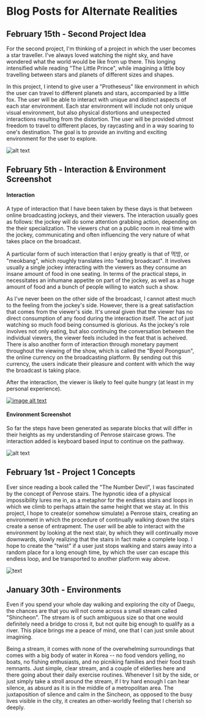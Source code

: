 # Blog Posts for Alternate Realities

## February 15th -  Second Project Idea

For the second project, I'm thinking of a project in which the user becomes a star traveller. I've always loved watching the night sky, and have wondered what the world would be like from up there. This longing intensified while reading "The Little Prince", while imagining a little boy travelling between stars and planets of different sizes and shapes.


In this project, I intend to give user a "Protheseus" like environment in which the user can travel to different planets and stars, accompanied by a little fox. The user will be able to interact with unique and distinct aspects of each star environment. Each star environment will include not only unique visual environment, but also physical distortions and unexpected interactions resulting from the distortion. The user will be provided utmost freedom to travel to different places, by raycasting and in a way soaring to one's destination. The goal is to provide an inviting and exciting environment for the user to explore. 

![alt text](https://verilymag.com/.image/ar_16:9%2Cc_fill%2Ccs_srgb%2Cq_80%2Cw_1280/MTQ1Mjk4NjkwNDczNDY5NDA5/the-little-prince.jpg "The Little Prince")





## February 5th -  Interaction & Environment Screenshot
#### Interaction


A type of interaction that I have been taken by these days is that between online broadcasting jockeys, and their viewers. The interaction usually goes as follows: the jockey will do some attention grabbing action, depending on the their specialization. The viewers chat on a public room in real time with the jockey, communicating and often influencing the very nature of what takes place on the broadcast. 


A particular form of such interaction that I enjoy greatly is that of 먹방, or "meokbang", which roughly translates into "eating broadcast". It involves usually a single jockey interacting with the viewers as they consume an insane amount of food in one seating. In terms of the practical steps, in necessitates an inhumane appetite on part of the jockey, as well as a huge amount of food and a bunch of people willing to watch such a show.

As I've never been on the other side of the broadcast, I cannot attest much to the feeling from the jockey's side. However, there is a great satisfaction that comes from the viewer's side. It's unreal given that the viewer has no direct consumption of any food during the interaction itself. The act of just watching so much food being consumed is glorious. As the jockey's role involves not only eating, but also continuing the conversation between the individual viewers, the viewer feels included in the feat that is acheived. There is also another form of interaction through monetary payment throughout the viewing of the show, which is called the "Byeol Poongsun", the online currency on the broadcasting platform. By sending out this currency, the users indicate their pleasure and content with which the way the broadcast is taking place. 

After the interaction, the viewer is likely to feel quite hungry (at least in my personal experience). 

[![image alt text](https://i.ytimg.com/vi/-iB5PANA_T8/maxresdefault.jpg)](https://www.youtube.com/watch?v=-iB5PANA_T8)

#### Environment Screenshot

So far the steps have been generated as separate blocks that will differ in their heights as my understanding of Penrose staircase grows. The interaction added is keyboard based input to continue on the pathway.

![alt text](https://image.ibb.co/cMocfc/Screen_Shot_2018_02_06_at_14_43_32.png "Unity Screenshot")



## February 1st - Project 1 Concepts


Ever since reading a book called the "The Number Devil", I was fascinated by the concept of Penrose stairs. The hypnotic idea of a physical impossibility lures me in, as a metaphor for the endless stairs and loops in which we climb to perhaps attain the same height that we stay at. 
In this project, I hope to create(or somehow simulate) a Penrose stairs, creating an environment in which the procedure of continually walking down the stairs create a sense of entrapment. The user will be able to interact with the environment by looking at the next stair, by which they will continually move downwards, slowly realizing that the stairs in fact make a complete loop. I hope to create the "twist" if a user just stops walking and stairs away into a random place for a long enough time, by which the user can escape this endless loop, and be transported to another platform way above.

![text](https://i.ytimg.com/vi/E7e_9QbA7l0/maxresdefault.jpg)


## January 30th - Environments


Even if you spend your whole day walking and exploring the city of Daegu,
the chances are that you will not come across a small stream called "Shincheon".
The stream is of such ambiguous size so that one would definitely need a bridge to cross it, but not quite big enough to qualify
as a river. This place brings me a peace of mind, one that I can just smile about imagining.


Being a stream, it comes with none of the overwhelming surroundings that comes with a big body of water in Korea -- no food vendors yelling,
no boats, no fishing enthusiasts, and no picniking families and their food trash remnants. Just simple, clear stream, and a couple of elderlies
here and there going about their daily exercise routines. Whenever I sit by the side, or just simply take a stroll around the stream, if I try hard enough
I can hear silence, as absurd as it is in the middle of a metropolitan area. The juxtaposition of silence and calm in the Sincheon, as opposed to the
busy lives visible in the city, it creates an other-worldly feeling that I cherish so deeply.


